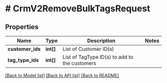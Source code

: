 # # CrmV2RemoveBulkTagsRequest

## Properties

Name | Type | Description | Notes
------------ | ------------- | ------------- | -------------
**customer_ids** | **int[]** | List of Customer ID(s) |
**tag_type_ids** | **int[]** | List of TagType ID(s) to add to the customers |

[[Back to Model list]](../../README.md#models) [[Back to API list]](../../README.md#endpoints) [[Back to README]](../../README.md)
